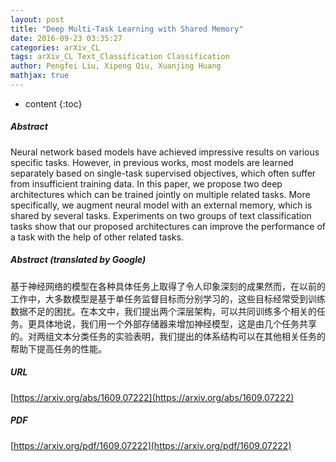 ```yaml
---
layout: post
title: "Deep Multi-Task Learning with Shared Memory"
date: 2016-09-23 03:35:27
categories: arXiv_CL
tags: arXiv_CL Text_Classification Classification
author: Pengfei Liu, Xipeng Qiu, Xuanjing Huang
mathjax: true
---
```


* content
{:toc}

##### Abstract
Neural network based models have achieved impressive results on various specific tasks. However, in previous works, most models are learned separately based on single-task supervised objectives, which often suffer from insufficient training data. In this paper, we propose two deep architectures which can be trained jointly on multiple related tasks. More specifically, we augment neural model with an external memory, which is shared by several tasks. Experiments on two groups of text classification tasks show that our proposed architectures can improve the performance of a task with the help of other related tasks.

##### Abstract (translated by Google)
基于神经网络的模型在各种具体任务上取得了令人印象深刻的成果然而，在以前的工作中，大多数模型是基于单任务监督目标而分别学习的，这些目标经常受到训练数据不足的困扰。在本文中，我们提出两个深层架构，可以共同训练多个相关的任务。更具体地说，我们用一个外部存储器来增加神经模型，这是由几个任务共享的。对两组文本分类任务的实验表明，我们提出的体系结构可以在其他相关任务的帮助下提高任务的性能。

##### URL
[https://arxiv.org/abs/1609.07222](https://arxiv.org/abs/1609.07222)

##### PDF
[https://arxiv.org/pdf/1609.07222](https://arxiv.org/pdf/1609.07222)

